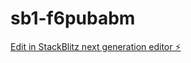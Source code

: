 # sb1-f6pubabm

[Edit in StackBlitz next generation editor ⚡️](https://stackblitz.com/~/github.com/egyadmin/sb1-f6pubabm)
